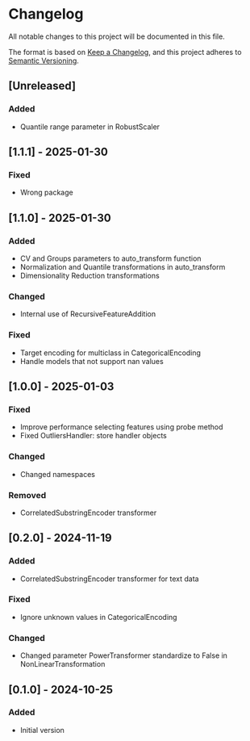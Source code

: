 # Changelog

All notable changes to this project will be documented in this file.

The format is based on [Keep a Changelog](https://keepachangelog.com/en/1.1.0/),
and this project adheres to [Semantic Versioning](https://semver.org/spec/v2.0.0.html).

## [Unreleased]

### Added

- Quantile range parameter in RobustScaler


## [1.1.1] - 2025-01-30

### Fixed

- Wrong package


## [1.1.0] - 2025-01-30

### Added

- CV and Groups parameters to auto_transform function
- Normalization and Quantile transformations in auto_transform
- Dimensionality Reduction transformations

### Changed

- Internal use of RecursiveFeatureAddition

### Fixed

- Target encoding for multiclass in CategoricalEncoding
- Handle models that not support nan values

## [1.0.0] - 2025-01-03

### Fixed

- Improve performance selecting features using probe method
- Fixed OutliersHandler: store handler objects

### Changed

- Changed namespaces

### Removed

- CorrelatedSubstringEncoder transformer

## [0.2.0] - 2024-11-19

### Added

- CorrelatedSubstringEncoder transformer for text data

### Fixed

- Ignore unknown values in CategoricalEncoding

### Changed

- Changed parameter PowerTransformer standardize to False in NonLinearTransformation

## [0.1.0] - 2024-10-25

### Added

- Initial version
